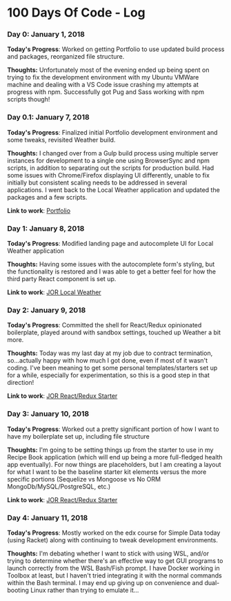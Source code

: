 # 100 Days Of Code - Log

### Day 0: January 1, 2018

**Today's Progress**: Worked on getting Portfolio to use updated build process and packages, reorganized file structure.

**Thoughts:** Unfortunately most of the evening ended up being spent on trying to fix the development environment with my Ubuntu VMWare machine and dealing with a VS Code issue crashing my attempts at progress with npm. Successfully got Pug and Sass working with npm scripts though!

### Day 0.1: January 7, 2018

**Today's Progress**: Finalized initial Portfolio development environment and some tweaks, revisited Weather build.

**Thoughts:** I changed over from a Gulp build process using multiple server instances for development to a single one using BrowserSync and npm scripts, in addition to separating out the scripts for production build. Had some issues with Chrome/Firefox displaying UI differently, unable to fix initially but consistent scaling needs to be addressed in several applications. I went back to the Local Weather application and updated the packages and a few scripts.

**Link to work**: [Portfolio](https://github.com/JaxomofRuatha/Portfolio)

### Day 1: January 8, 2018

**Today's Progress**: Modified landing page and autocomplete UI for Local Weather application

**Thoughts:** Having some issues with the autocomplete form's styling, but the functionality is restored and I was able to get a better feel for how the third party React component is set up.

**Link to work**: [JOR Local Weather](https://github.com/JaxomofRuatha/fcc-weather)

### Day 2: January 9, 2018

**Today's Progress**: Committed the shell for React/Redux opinionated boilerplate, played around with sandbox settings, touched up Weather a bit more.

**Thoughts:** Today was my last day at my job due to contract termination, so...actually happy with how much I got done, even if most of it wasn't coding. I've been meaning to get some personal templates/starters set up for a while, especially for experimentation, so this is a good step in that direction!

**Link to work**: [JOR React/Redux Starter](https://github.com/JaxomofRuatha/jor-react-redux-starter)

### Day 3: January 10, 2018

**Today's Progress**: Worked out a pretty significant portion of how I want to have my boilerplate set up, including file structure

**Thoughts:** I'm going to be setting things up from the starter to use in my Recipe Book application (which will end up being a more full-fledged health app eventually). For now things are placeholders, but I am creating a layout for what I want to be the baseline starter kit elements versus the more specific portions (Sequelize vs Mongoose vs No ORM MongoDb/MySQL/PostgreSQL, etc.)

**Link to work**: [JOR React/Redux Starter](https://github.com/JaxomofRuatha/jor-react-redux-starter)

### Day 4: January 11, 2018

**Today's Progress**: Mostly worked on the edx course for Simple Data today (using Racket) along with continuing to tweak development environments.

**Thoughts:** I'm debating whether I want to stick with using WSL, and/or trying to determine whether there's an effective way to get GUI programs to launch correctly from the WSL Bash/Fish prompt. I have Docker working in Toolbox at least, but I haven't tried integrating it with the normal commands within the Bash terminal. I may end up giving up on convenience and dual-booting Linux rather than trying to emulate it...
